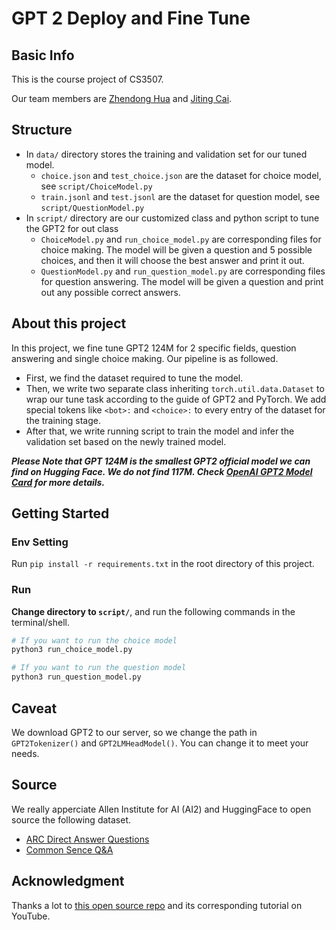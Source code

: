 # GPT 2 Deploy and Fine Tune

## Basic Info
This is the course project of CS3507. 

Our team members are [Zhendong Hua](https://github.com/JackeyHua-SJTU) and [Jiting Cai](https://github.com/Caijiting).

## Structure
- In `data/` directory stores the training and validation set for our tuned model.
    - `choice.json` and `test_choice.json` are the dataset for choice model, see `script/ChoiceModel.py`
    - `train.jsonl` and `test.jsonl` are the dataset for question model, see `script/QuestionModel.py`
- In `script/` directory are our customized class and python script to tune the GPT2 for out class
    - `ChoiceModel.py` and `run_choice_model.py` are corresponding files for choice making. The model will be given a question and 5 possible choices, and then it will choose the best answer and print it out.
    - `QuestionModel.py` and `run_question_model.py` are corresponding files for question answering. The model will be given a question and print out any possible correct answers.

## About this project
In this project, we fine tune GPT2 124M for 2 specific fields, question answering and single choice making. Our pipeline is as followed.
- First, we find the dataset required to tune the model.
- Then, we write two separate class inheriting `torch.util.data.Dataset` to wrap our tune task according to the guide of GPT2 and PyTorch. We add special tokens like `<bot>:` and `<choice>:` to every entry of the dataset for the training stage.
- After that, we write running script to train the model and infer the validation set based on the newly trained model.

***Please Note that GPT 124M is the smallest GPT2 official model we can find on Hugging Face. We do not find 117M. Check [OpenAI GPT2 Model Card](https://huggingface.co/openai-community/gpt2) for more details.***

## Getting Started
### Env Setting
Run `pip install -r requirements.txt` in the root directory of this project.

### Run
**Change directory to `script/`**, and run the following commands in the terminal/shell.
```bash
# If you want to run the choice model
python3 run_choice_model.py

# If you want to run the question model
python3 run_question_model.py
```
## Caveat
We download GPT2 to our server, so we change the path in `GPT2Tokenizer()` and `GPT2LMHeadModel()`. You can change it to meet your needs.

## Source 
We really apperciate Allen Institute for AI (AI2) and HuggingFace to open source the following dataset.
- [ARC Direct Answer Questions](https://allenai.org/data/arc-da)
- [Common Sence Q&A](https://huggingface.co/datasets/tau/commonsense_qa)

## Acknowledgment
Thanks a lot to [this open source repo](https://github.com/Pawandeep-prog/finetuned-gpt2-convai) and its corresponding tutorial on YouTube.